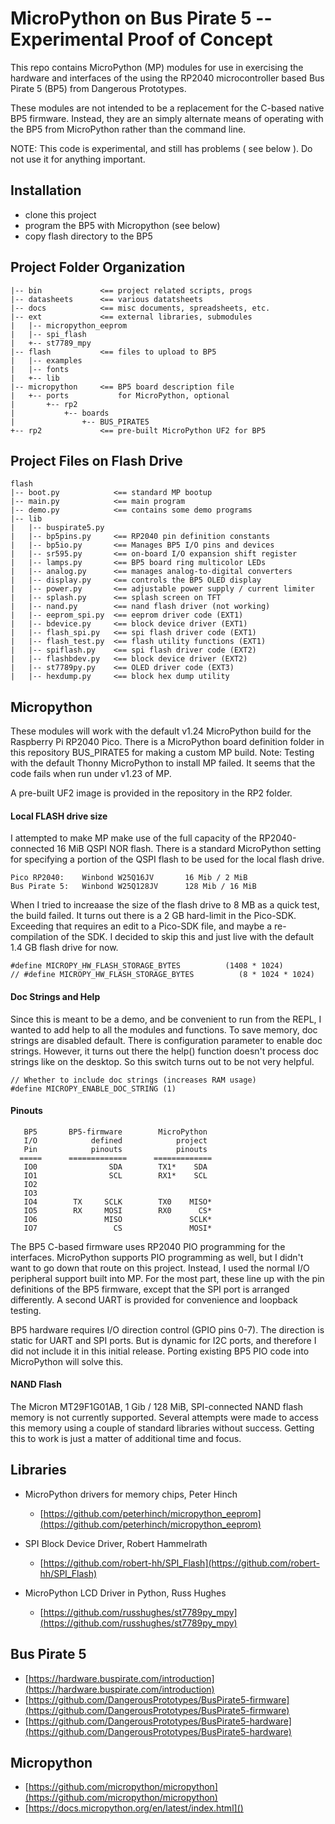 # MicroPython on Bus Pirate 5 -- Experimental Proof of Concept

This repo contains MicroPython (MP) modules for use in exercising the
hardware and interfaces of the using the RP2040 microcontroller based
Bus Pirate 5 (BP5) from Dangerous Prototypes.

These modules are not intended to be a replacement for the C-based
native BP5 firmware. Instead, they are an simply alternate means of 
operating with the BP5 from MicroPython rather than the command line. 

NOTE: This code is experimental, and still has problems ( see below ). 
Do not use it for anything important.

## Installation

* clone this project
* program the BP5 with Micropython (see below)
* copy flash directory to the BP5 

## Project Folder Organization

```
|-- bin             <== project related scripts, progs
|-- datasheets      <== various datatsheets
|-- docs            <== misc documents, spreadsheets, etc.
|-- ext             <== external libraries, submodules
|   |-- micropython_eeprom
|   |-- spi_flash
|   +-- st7789_mpy
|-- flash           <== files to upload to BP5
|   |-- examples
|   |-- fonts
|   +-- lib
|-- micropython     <== BP5 board description file
|   +-- ports           for MicroPython, optional
|       +-- rp2
|           +-- boards
|               +-- BUS_PIRATE5
+-- rp2             <== pre-built MicroPython UF2 for BP5
```

## Project Files on Flash Drive

```
flash
|-- boot.py            <== standard MP bootup
|-- main.py            <== main program
|-- demo.py            <== contains some demo programs
|-- lib
|   |-- buspirate5.py
|   |-- bp5pins.py     <== RP2040 pin definition constants
|   |-- bp5io.py       <== Manages BP5 I/O pins and devices
|   |-- sr595.py       <== on-board I/O expansion shift register
|   |-- lamps.py       <== BP5 board ring multicolor LEDs
|   |-- analog.py      <== manages analog-to-digital converters
|   |-- display.py     <== controls the BP5 OLED display
|   |-- power.py       <== adjustable power supply / current limiter
|   |-- splash.py      <== splash screen on TFT
|   |-- nand.py        <== nand flash driver (not working)
|   |-- eeprom_spi.py  <== eeprom driver code (EXT1)
|   |-- bdevice.py     <== block device driver (EXT1)
|   |-- flash_spi.py   <== spi flash driver code (EXT1)
|   |-- flash_test.py  <== flash utility functions (EXT1)
|   |-- spiflash.py    <== spi flash driver code (EXT2)
|   |-- flashbdev.py   <== block device driver (EXT2)
|   |-- st7789py.py    <== OLED driver code (EXT3)
|   |-- hexdump.py     <== block hex dump utility
```

## Micropython

These modules will work with the default v1.24 MicroPython build for the
Raspberry Pi RP2040 Pico.  There is a MicroPython board definition
folder in this repository BUS_PIRATE5 for making a custom MP build.
Note: Testing with the default Thonny MicroPython to install MP failed.
It seems that the code fails when run under v1.23 of MP. 

A pre-built UF2 image is provided in the repository in the RP2 folder.

#### Local FLASH drive size

I attempted to make MP make use of the full capacity of the
RP2040-connected 16 MiB QSPI NOR flash.  There is a standard MicroPython
setting for specifying a portion of the QSPI flash to be used for the
local flash drive. 

```
Pico RP2040:    Winbond W25Q16JV       16 Mib / 2 MiB
Bus Pirate 5:   Winbond W25Q128JV      128 Mib / 16 MiB
```

When I tried to increaase the size of the flash drive to 8 MB as a quick
test, the build failed. It turns out there is a 2 GB hard-limit in the
Pico-SDK.  Exceeding that requires an edit to a Pico-SDK file, and maybe 
a re-compilation of the SDK. I decided to skip this and just live with
the default 1.4 GB flash drive for now.

```
#define MICROPY_HW_FLASH_STORAGE_BYTES          (1408 * 1024)
// #define MICROPY_HW_FLASH_STORAGE_BYTES          (8 * 1024 * 1024)
```

#### Doc Strings and Help

Since this is meant to be a demo, and be convenient to run from the
REPL, I wanted to add help to all the modules and functions. To save
memory, doc strings are disabled default. There is configuration
parameter to enable doc strings. However, it turns out there the help()
function doesn't process doc strings like on the desktop. So this switch
turns out to be not very helpful.

```
// Whether to include doc strings (increases RAM usage)
#define MICROPY_ENABLE_DOC_STRING (1)
```

#### Pinouts

```
   BP5       BP5-firmware        MicroPython
   I/O            defined            project
   Pin            pinouts            pinouts 
  =====      =============      =============
   IO0                SDA        TX1*    SDA   
   IO1                SCL        RX1*    SCL   
   IO2                                         
   IO3                                         
   IO4        TX     SCLK        TX0    MISO*
   IO5        RX     MOSI        RX0      CS*
   IO6               MISO               SCLK*
   IO7                 CS               MOSI*

```

The BP5 C-based firmware uses RP2040 PIO programming for the 
interfaces. MicroPython supports PIO programming as well, but I didn't
want to go down that route on this project.  Instead, I used the normal
I/O peripheral support built into MP.  For the most part, these line up
with the pin definitions of the BP5 firmware, except that the SPI port
is arranged differently. A second UART is provided for convenience and 
loopback testing.

BP5 hardware requires I/O direction control (GPIO pins 0-7). The
direction is static for UART and SPI ports. But is dynamic for I2C 
ports, and therefore I did not include it in this initial release.
Porting existing BP5 PIO code into MicroPython will solve this.

#### NAND Flash

The Micron MT29F1G01AB, 1 Gib / 128 MiB, SPI-connected NAND flash memory
is not currently supported. Several attempts were made to access
this memory using a couple of standard libraries without success.
Getting this to work is just a matter of additional time and focus.

## Libraries

* MicroPython drivers for memory chips, Peter Hinch
  - [https://github.com/peterhinch/micropython_eeprom](https://github.com/peterhinch/micropython_eeprom)

* SPI Block Device Driver, Robert Hammelrath
  - [https://github.com/robert-hh/SPI_Flash](https://github.com/robert-hh/SPI_Flash)

* MicroPython LCD Driver in Python, Russ Hughes
  - [https://github.com/russhughes/st7789py_mpy](https://github.com/russhughes/st7789py_mpy)


## Bus Pirate 5

* [https://hardware.buspirate.com/introduction](https://hardware.buspirate.com/introduction)
* [https://github.com/DangerousPrototypes/BusPirate5-firmware](https://github.com/DangerousPrototypes/BusPirate5-firmware)
* [https://github.com/DangerousPrototypes/BusPirate5-hardware](https://github.com/DangerousPrototypes/BusPirate5-hardware)

## Micropython

* [https://github.com/micropython/micropython](https://github.com/micropython/micropython)
* [https://docs.micropython.org/en/latest/index.html]()
